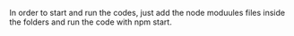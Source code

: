 In order to start and run the codes, just add the node moduules files inside the folders and run the code with npm start.
